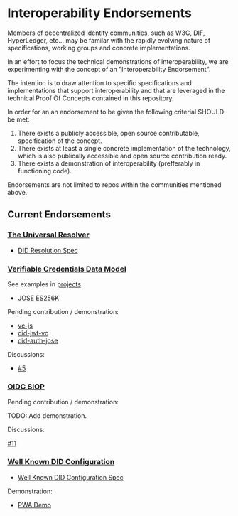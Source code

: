 # Interoperability Endorsements

Members of decentralized identity communities, such as W3C, DIF, HyperLedger, etc... may be familar with the rapidly evolving nature of specifications, working groups and concrete implementations.

In an effort to focus the technical demonstrations of interoperability, we are experimenting with the concept of an "Interoperability Endorsement".

The intention is to draw attention to specific specifications and implementations that support interoperability and that are leveraged in the technical Proof Of Concepts contained in this repository.

In order for an an endorsement to be given the following criterial SHOULD be met:

1. There exists a publicly accessible, open source contributable, specification of the concept.
2. There exists at least a single concrete implementation of the technology, which is also publically accessible and open source contribution ready.
3. There exists a demonstration of interoperability (prefferably in functioning code).

Endorsements are not limited to repos within the communities mentioned above.

## Current Endorsements

### [The Universal Resolver](https://github.com/decentralized-identity/universal-resolver)

- [DID Resolution Spec](https://w3c-ccg.github.io/did-resolution/)

### [Verifiable Credentials Data Model](https://www.w3.org/TR/vc-data-model/)

See examples in [projects](https://github.com/decentralized-identity/interoperability/tree/master/projects)

- [JOSE ES256K](https://github.com/decentralized-identity/lds-ecdsa-secp256k1-2019.js)

Pending contribution / demonstration:

- [vc-js](https://github.com/digitalbazaar/vc-js)
- [did-jwt-vc](https://github.com/decentralized-identity/did-jwt-vc)
- [did-auth-jose](https://github.com/decentralized-identity/did-auth-jose)

Discussions:

- [#5](https://github.com/decentralized-identity/interoperability/issues/5)

### [OIDC SIOP](https://github.com/decentralized-identity/papers/blob/master/did-authn/siop/did-authn-siop-profile.md)

Pending contribution / demonstration:

TODO: Add demonstration.

Discussions:

[#11](https://github.com/decentralized-identity/interoperability/issues/11)

### [Well Known DID Configuration](https://github.com/decentralized-identity/.well-known)

- [Well Known DID Configuration Spec](https://identity.foundation/.well-known/resources/did-configuration/)

Demonstration:

- [PWA Demo](https://identity.foundation/.well-known/resources/did-configuration/demo/build/index.html)
